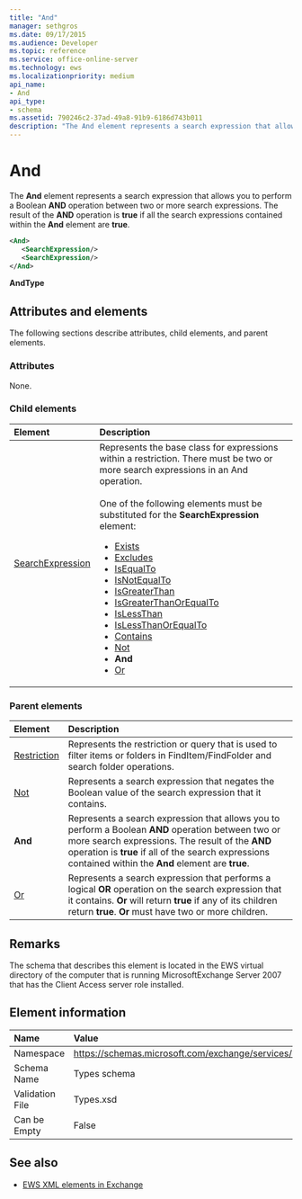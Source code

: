 ```yaml
---
title: "And"
manager: sethgros
ms.date: 09/17/2015
ms.audience: Developer
ms.topic: reference
ms.service: office-online-server
ms.technology: ews
ms.localizationpriority: medium
api_name:
- And
api_type:
- schema
ms.assetid: 790246c2-37ad-49a8-91b9-6186d743b011
description: "The And element represents a search expression that allows you to perform a Boolean AND operation between two or more search expressions. The result of the AND operation is true if all the search expressions contained within the And element are true."
---
```


# And

The **And** element represents a search expression that allows you to perform a Boolean **AND** operation between two or more search expressions. The result of the **AND** operation is **true** if all the search expressions contained within the **And** element are **true**.
  
```xml
<And>
   <SearchExpression/>
   <SearchExpression/>
</And>
```

 **AndType**
## Attributes and elements

The following sections describe attributes, child elements, and parent elements.
  
### Attributes

None.
  
### Child elements

|**Element**|**Description**|
|:-----|:-----|
|[SearchExpression](searchexpression.md) <br/> | Represents the base class for expressions within a restriction. There must be two or more search expressions in an And operation.<br/><br/>  One of the following elements must be substituted for the **SearchExpression** element:<ul><li> [Exists](exists.md)</li><li>[Excludes](excludes.md)</li><li>[IsEqualTo](isequalto.md)</li><li>[IsNotEqualTo](isnotequalto.md)</li><li>[IsGreaterThan](isgreaterthan.md)</li><li>[IsGreaterThanOrEqualTo](isgreaterthanorequalto.md)</li><li>[IsLessThan](islessthan.md)</li><li>[IsLessThanOrEqualTo](islessthanorequalto.md)</li><li>[Contains](contains.md)</li><li>[Not](not.md)</li><li>**And**</li><li>[Or](or.md) </li></ul> |
   
### Parent elements

|**Element**|**Description**|
|:-----|:-----|
|[Restriction](restriction.md) <br/> |Represents the restriction or query that is used to filter items or folders in FindItem/FindFolder and search folder operations.  <br/> |
|[Not](not.md) <br/> |Represents a search expression that negates the Boolean value of the search expression that it contains.  <br/> |
|**And** <br/> |Represents a search expression that allows you to perform a Boolean **AND** operation between two or more search expressions. The result of the **AND** operation is **true** if all of the search expressions contained within the **And** element are **true**.  <br/> |
|[Or](or.md) <br/> |Represents a search expression that performs a logical **OR** operation on the search expression that it contains. **Or** will return **true** if any of its children return **true**. **Or** must have two or more children.  <br/> |
   
## Remarks

The schema that describes this element is located in the EWS virtual directory of the computer that is running MicrosoftExchange Server 2007 that has the Client Access server role installed.
  
## Element information

|**Name**|**Value**|
|:-----|:-----|
|Namespace  <br/> |https://schemas.microsoft.com/exchange/services/2006/types  <br/> |
|Schema Name  <br/> |Types schema  <br/> |
|Validation File  <br/> |Types.xsd  <br/> |
|Can be Empty  <br/> |False  <br/> |
   
## See also

- [EWS XML elements in Exchange](ews-xml-elements-in-exchange.md)

